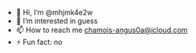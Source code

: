 - 👋 Hi, I’m @mhjmk4e2w
- 👀 I’m interested in guess
- 📫 How to reach me chamois-angus0a@icloud.com
- ⚡ Fun fact: no

<!---
mhjmk4e2w/mhjmk4e2w is a ✨ special ✨ repository because its `README.md` (this file) appears on your GitHub profile.
You can click the Preview link to take a look at your changes.
--->

